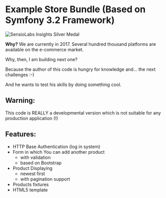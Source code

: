 # Example Store Bundle (Based on Symfony 3.2 Framework)

![SensioLabs Insights Silver Medal](https://d15hperv2jcnaj.cloudfront.net/assets/vb4e0a03ee2/bundles/insight/img/medals/with-ribbon/medal-silver.png)

**Why?** We are currently in 2017. Several hundred thousand platforms are available on the e-commerce market.

Why, then, I am building next one?

Because the author of this code is hungry for knowledge and... the next challenges :-)

And he wants to test his skills by doing something cool.

## Warning:

This code is REALLY a developmental version which is not suitable for any production application (!)

## Features:

- HTTP Base Authentication (log in system)
- Form in which You can add another product
    - with validation
    - based on Bootstrap
- Product Displaying
    - newest first
    - with pagination support
- Products fixtures
- HTML5 template
